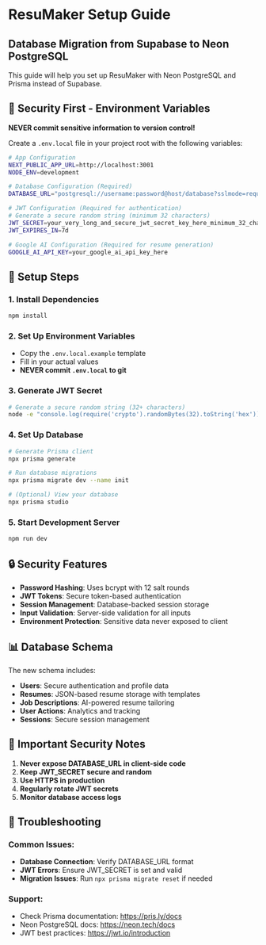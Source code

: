 # ResuMaker Setup Guide

## Database Migration from Supabase to Neon PostgreSQL

This guide will help you set up ResuMaker with Neon PostgreSQL and Prisma instead of Supabase.

## 🔐 Security First - Environment Variables

**NEVER commit sensitive information to version control!**

Create a `.env.local` file in your project root with the following variables:

```bash
# App Configuration
NEXT_PUBLIC_APP_URL=http://localhost:3001
NODE_ENV=development

# Database Configuration (Required)
DATABASE_URL="postgresql://username:password@host/database?sslmode=require&channel_binding=require"

# JWT Configuration (Required for authentication)
# Generate a secure random string (minimum 32 characters)
JWT_SECRET=your_very_long_and_secure_jwt_secret_key_here_minimum_32_characters
JWT_EXPIRES_IN=7d

# Google AI Configuration (Required for resume generation)
GOOGLE_AI_API_KEY=your_google_ai_api_key_here
```

## 🚀 Setup Steps

### 1. Install Dependencies
```bash
npm install
```

### 2. Set Up Environment Variables
- Copy the `.env.local.example` template
- Fill in your actual values
- **NEVER commit `.env.local` to git**

### 3. Generate JWT Secret
```bash
# Generate a secure random string (32+ characters)
node -e "console.log(require('crypto').randomBytes(32).toString('hex'))"
```

### 4. Set Up Database
```bash
# Generate Prisma client
npx prisma generate

# Run database migrations
npx prisma migrate dev --name init

# (Optional) View your database
npx prisma studio
```

### 5. Start Development Server
```bash
npm run dev
```

## 🔒 Security Features

- **Password Hashing**: Uses bcrypt with 12 salt rounds
- **JWT Tokens**: Secure token-based authentication
- **Session Management**: Database-backed session storage
- **Input Validation**: Server-side validation for all inputs
- **Environment Protection**: Sensitive data never exposed to client

## 📊 Database Schema

The new schema includes:
- **Users**: Secure authentication and profile data
- **Resumes**: JSON-based resume storage with templates
- **Job Descriptions**: AI-powered resume tailoring
- **User Actions**: Analytics and tracking
- **Sessions**: Secure session management

## 🚨 Important Security Notes

1. **Never expose DATABASE_URL in client-side code**
2. **Keep JWT_SECRET secure and random**
3. **Use HTTPS in production**
4. **Regularly rotate JWT secrets**
5. **Monitor database access logs**

## 🔧 Troubleshooting

### Common Issues:
- **Database Connection**: Verify DATABASE_URL format
- **JWT Errors**: Ensure JWT_SECRET is set and valid
- **Migration Issues**: Run `npx prisma migrate reset` if needed

### Support:
- Check Prisma documentation: https://pris.ly/docs
- Neon PostgreSQL docs: https://neon.tech/docs
- JWT best practices: https://jwt.io/introduction
